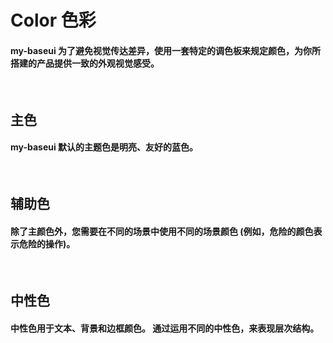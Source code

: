 <script setup>
import demo1 from './demo1.vue'
import demo2 from './demo2.vue'
import demo3 from './demo3.vue'
</script>

# Color 色彩

#### my-baseui 为了避免视觉传达差异，使用一套特定的调色板来规定颜色，为你所搭建的产品提供一致的外观视觉感受。

<br/>

## 主色

#### my-baseui 默认的主题色是明亮、友好的蓝色。
<br/>
<div class="source">
  <demo1/>
</div>


## 辅助色

#### 除了主颜色外，您需要在不同的场景中使用不同的场景颜色 (例如，危险的颜色表示危险的操作)。

<br/>
<div class="source">
  <demo2/>
</div>


## 中性色

#### 中性色用于文本、背景和边框颜色。 通过运用不同的中性色，来表现层次结构。

<br/>
<div class="source">
  <demo3/>
</div>

